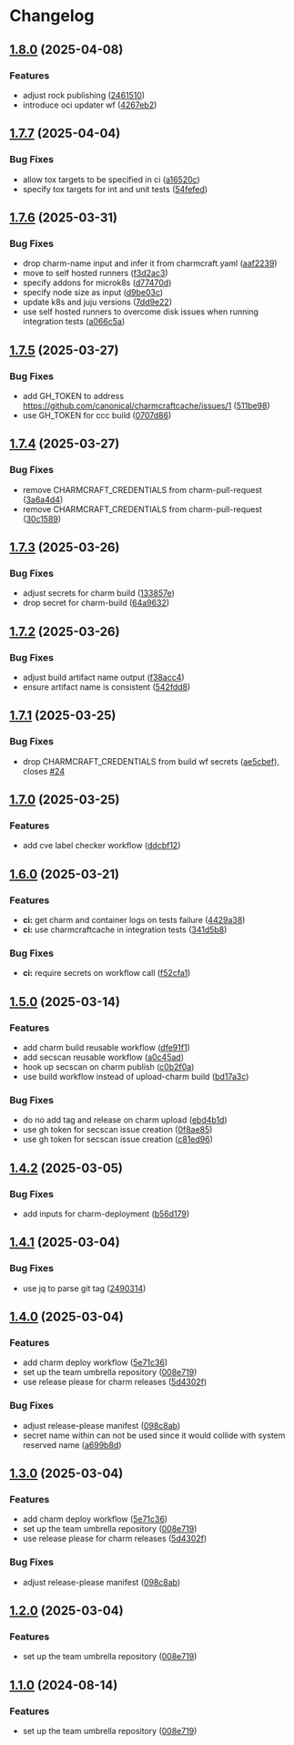 # Changelog

## [1.8.0](https://github.com/canonical/identity-team/compare/v1.7.7...v1.8.0) (2025-04-08)


### Features

* adjust rock publishing ([2461510](https://github.com/canonical/identity-team/commit/2461510896333ee6fa3a7141ee0c46fad8400a8b))
* introduce oci updater wf ([4267eb2](https://github.com/canonical/identity-team/commit/4267eb223e3763720f96c2027dd68b82e4319c0d))

## [1.7.7](https://github.com/canonical/identity-team/compare/v1.7.6...v1.7.7) (2025-04-04)


### Bug Fixes

* allow tox targets to be specified in ci ([a16520c](https://github.com/canonical/identity-team/commit/a16520cbfc4c95a172e9699564d274e781c9e267))
* specify tox targets for int and unit tests ([54fefed](https://github.com/canonical/identity-team/commit/54fefed6a7fd67e8dd0feb4d461d9c0411a692bf))

## [1.7.6](https://github.com/canonical/identity-team/compare/v1.7.5...v1.7.6) (2025-03-31)


### Bug Fixes

* drop charm-name input and infer it from charmcraft.yaml ([aaf2239](https://github.com/canonical/identity-team/commit/aaf2239d49017be82ce8ffb29f9071e76af9e9e5))
* move to self hosted runners ([f3d2ac3](https://github.com/canonical/identity-team/commit/f3d2ac3be2e9c1c81a306b1d1a3fdbdbf456c7ca))
* specify addons for microk8s ([d77470d](https://github.com/canonical/identity-team/commit/d77470d4e0eb25aadd682f5148f1e2ab87998bc7))
* specify node size as input ([d9be03c](https://github.com/canonical/identity-team/commit/d9be03c371e141c3b560f22c6f625cd390129e11))
* update k8s and juju versions ([7dd9e22](https://github.com/canonical/identity-team/commit/7dd9e22a4b2b161af5d8feb8e5aa9e9c5239f037))
* use self hosted runners to overcome disk issues when running integration tests ([a066c5a](https://github.com/canonical/identity-team/commit/a066c5a8a785c3d30c75c2d89c53353f4cabd6ce))

## [1.7.5](https://github.com/canonical/identity-team/compare/v1.7.4...v1.7.5) (2025-03-27)


### Bug Fixes

* add GH_TOKEN to address https://github.com/canonical/charmcraftcache/issues/1 ([511be98](https://github.com/canonical/identity-team/commit/511be98aaf4f4e350bece03e775d674712812b2d))
* use GH_TOKEN for ccc build ([0707d86](https://github.com/canonical/identity-team/commit/0707d867fa1ec0667a1b7ce58d6277458a72a4ad))

## [1.7.4](https://github.com/canonical/identity-team/compare/v1.7.3...v1.7.4) (2025-03-27)


### Bug Fixes

* remove CHARMCRAFT_CREDENTIALS from charm-pull-request ([3a6a4d4](https://github.com/canonical/identity-team/commit/3a6a4d471ecc00a5b3fe39b48df97bfbf01628cb))
* remove CHARMCRAFT_CREDENTIALS from charm-pull-request ([30c1589](https://github.com/canonical/identity-team/commit/30c15894893e713b9fd8a83ddc710be6ffc35422))

## [1.7.3](https://github.com/canonical/identity-team/compare/v1.7.2...v1.7.3) (2025-03-26)


### Bug Fixes

* adjust secrets for charm build ([133857e](https://github.com/canonical/identity-team/commit/133857e965dd1f3a6a2ddb9fb0b287de46616c4d))
* drop secret for charm-build ([64a9632](https://github.com/canonical/identity-team/commit/64a9632b5a62e55686bdb8693782536975068890))

## [1.7.2](https://github.com/canonical/identity-team/compare/v1.7.1...v1.7.2) (2025-03-26)


### Bug Fixes

* adjust build artifact name output ([f38acc4](https://github.com/canonical/identity-team/commit/f38acc4617e5eb77c0587c85e63abf7d1ffe2654))
* ensure artifact name is consistent ([542fdd8](https://github.com/canonical/identity-team/commit/542fdd84ef09db9bef611efba4871453f81069be))

## [1.7.1](https://github.com/canonical/identity-team/compare/v1.7.0...v1.7.1) (2025-03-25)


### Bug Fixes

* drop CHARMCRAFT_CREDENTIALS from build wf secrets ([ae5cbef](https://github.com/canonical/identity-team/commit/ae5cbef6cfe8b37109cb4ffeaa741fc1d5fb21ae)), closes [#24](https://github.com/canonical/identity-team/issues/24)

## [1.7.0](https://github.com/canonical/identity-team/compare/v1.6.0...v1.7.0) (2025-03-25)


### Features

* add cve label checker workflow ([ddcbf12](https://github.com/canonical/identity-team/commit/ddcbf12bcc3c679473842f14e23143b8aa3185f8))

## [1.6.0](https://github.com/canonical/identity-team/compare/v1.5.0...v1.6.0) (2025-03-21)


### Features

* **ci:** get charm and container logs on tests failure ([4429a38](https://github.com/canonical/identity-team/commit/4429a3807a4d6a7175ed2789110a7b20fd0012b3))
* **ci:** use charmcraftcache in integration tests ([341d5b8](https://github.com/canonical/identity-team/commit/341d5b838ae14a8828b06e3a293f47f706599bf7))


### Bug Fixes

* **ci:** require secrets on workflow call ([f52cfa1](https://github.com/canonical/identity-team/commit/f52cfa1341f939003fe09173d7de3644f2937852))

## [1.5.0](https://github.com/canonical/identity-team/compare/v1.4.2...v1.5.0) (2025-03-14)


### Features

* add charm build reusable workflow ([dfe91f1](https://github.com/canonical/identity-team/commit/dfe91f156c87b8ff6dc5e9ada5dae9cbde54faf5))
* add secscan reusable workflow ([a0c45ad](https://github.com/canonical/identity-team/commit/a0c45adf4760d880cc5472523a7262afe67ba72b))
* hook up secscan on charm publish ([c0b2f0a](https://github.com/canonical/identity-team/commit/c0b2f0a31b57b7546ac93f2da092acbffed2ce7d))
* use build workflow instead of upload-charm build ([bd17a3c](https://github.com/canonical/identity-team/commit/bd17a3c05f66c99886f9be64c0fe6fd382a23c62))


### Bug Fixes

* do no add tag and release on charm upload ([ebd4b1d](https://github.com/canonical/identity-team/commit/ebd4b1d3ee44eae6e6dff0b82b2fc938e7fdf113))
* use gh token for secscan issue creation ([0f8ae85](https://github.com/canonical/identity-team/commit/0f8ae853fe12034450d37681e348e6ab54fdab0b))
* use gh token for secscan issue creation ([c81ed96](https://github.com/canonical/identity-team/commit/c81ed961dd271bd7c79be2970dc0425efb7cfde3))

## [1.4.2](https://github.com/canonical/identity-team/compare/v1.4.1...v1.4.2) (2025-03-05)


### Bug Fixes

* add inputs for charm-deployment ([b56d179](https://github.com/canonical/identity-team/commit/b56d179019ac4d51529092bce579463c271eb608))

## [1.4.1](https://github.com/canonical/identity-team/compare/v1.4.0...v1.4.1) (2025-03-04)


### Bug Fixes

* use jq to parse git tag ([2490314](https://github.com/canonical/identity-team/commit/2490314a9662a42a7227fee48e3b81da773abfa0))

## [1.4.0](https://github.com/canonical/identity-team/compare/v1.3.0...v1.4.0) (2025-03-04)


### Features

* add charm deploy workflow ([5e71c36](https://github.com/canonical/identity-team/commit/5e71c366dce99d9ee76b9d0ce726033d9a01b027))
* set up the team umbrella repository ([008e719](https://github.com/canonical/identity-team/commit/008e719725edf30127554142c251712f7dda111a))
* use release please for charm releases ([5d4302f](https://github.com/canonical/identity-team/commit/5d4302f4c63586a04cc7bd4d507afda949d89afc))


### Bug Fixes

* adjust release-please manifest ([098c8ab](https://github.com/canonical/identity-team/commit/098c8ab3d3d57ce05e5b666ab98086cbcb99f676))
* secret name  within  can not be used since it would collide with system reserved name ([a699b8d](https://github.com/canonical/identity-team/commit/a699b8d2123f454233736286c2417b3f9613540e))

## [1.3.0](https://github.com/canonical/identity-team/compare/v1.2.0...v1.3.0) (2025-03-04)


### Features

* add charm deploy workflow ([5e71c36](https://github.com/canonical/identity-team/commit/5e71c366dce99d9ee76b9d0ce726033d9a01b027))
* set up the team umbrella repository ([008e719](https://github.com/canonical/identity-team/commit/008e719725edf30127554142c251712f7dda111a))
* use release please for charm releases ([5d4302f](https://github.com/canonical/identity-team/commit/5d4302f4c63586a04cc7bd4d507afda949d89afc))


### Bug Fixes

* adjust release-please manifest ([098c8ab](https://github.com/canonical/identity-team/commit/098c8ab3d3d57ce05e5b666ab98086cbcb99f676))

## [1.2.0](https://github.com/canonical/identity-team/compare/identity-hall-v1.1.0...identity-hall-v1.2.0) (2025-03-04)


### Features

* set up the team umbrella repository ([008e719](https://github.com/canonical/identity-team/commit/008e719725edf30127554142c251712f7dda111a))

## [1.1.0](https://github.com/canonical/identity-team/compare/identity-hall-v1.0.0...identity-hall-v1.1.0) (2024-08-14)


### Features

* set up the team umbrella repository ([008e719](https://github.com/canonical/identity-team/commit/008e719725edf30127554142c251712f7dda111a))

